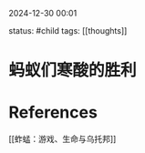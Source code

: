
2024-12-30    00:01

status: #child 
tags: [[thoughts]]


# 蚂蚁们寒酸的胜利




# References

[[蚱蜢：游戏、生命与乌托邦]]